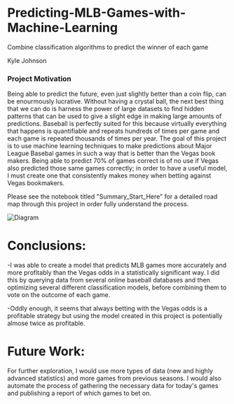 # Predicting-MLB-Games-with-Machine-Learning
Combine classification algorithms to predict the winner of each game

Kyle Johnson

### Project Motivation
Being able to predict the future, even just slightly better than a coin flip, can be enourmously lucrative.  Without having a crystal ball, the next best thing that we can do is harness the power of large datasets to find hidden patterns that can be used to give a slight edge in making large amounts of predictions. Baseball is perfectly suited for this because virtually everything that happens is quantifiable and repeats hundreds of times per game and each game is repeated thousands of times per year. The goal of this project is to use machine learning techniques to make predictions about Major League Basebal games in such a way that is better than the Vegas book makers. Being able to predict 70% of games correct is of no use if Vegas also predicted those same games correctly; in order to have a useful model, I must create one that consistently makes money when betting against Vegas bookmakers.

Please see the notebook titled "Summary_Start_Here" for a detailed road map through this project in order fully understand the process.

![Diagram](https://drive.google.com/open?id=1nHazvrNI34kj_O_-EH2Wl89Mg0b-0r2K)



# Conclusions:
-I was able to create a model that predicts MLB games more accurately and more profitably than the Vegas odds in a statistically significant way. I did this by querying data from several online baseball databases and then optimizing several different classification models, before combining them to vote on the outcome of each game.

-Oddly enough, it seems that always betting with the Vegas odds is a profitable strategy but using the model created in this project is potentially almose twice as profitable.
# Future Work:
For further exploration, I would use more types of data (new and highly advanced statistics) and more games from previous seasons. I would also automate the process of gathering the necessary data for today's games and publishing a report of which games to bet on.

